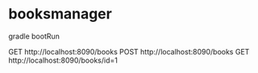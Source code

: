 # booksmanager

gradle bootRun

GET http://localhost:8090/books
POST http://localhost:8090/books
GET http://localhost:8090/books/id=1
